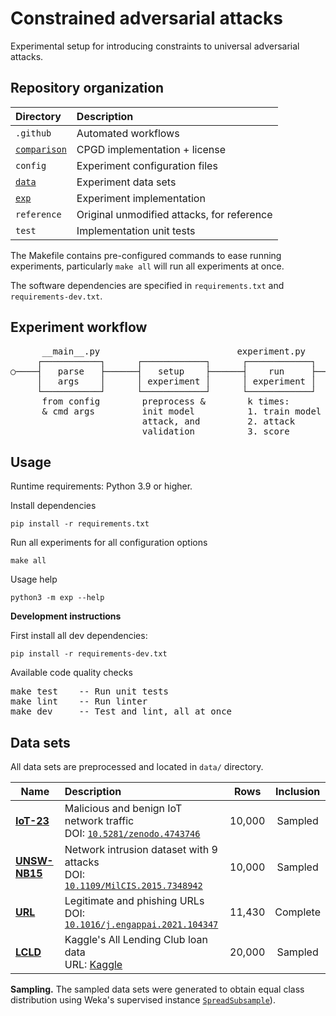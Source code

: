 # Constrained adversarial attacks

Experimental setup for introducing constraints to universal adversarial attacks.

## Repository organization

| Directory                     | Description                                |
|:------------------------------|:-------------------------------------------|
| `.github`                     | Automated workflows                        |
| [`comparison`][c_a]           | CPGD implementation + license              |
| `config`                      | Experiment configuration files             |
| [`data`](#data-sets)          | Experiment data sets                       |
| [`exp`](#experiment-workflow) | Experiment implementation                  |
| `reference`                   | Original unmodified attacks, for reference |
| `test`                        | Implementation unit tests                  |

The Makefile contains pre-configured commands to ease running experiments,
particularly `make all` will run all experiments at once.

The software dependencies are specified in `requirements.txt` and `requirements-dev.txt`.

## Experiment workflow

<pre>
      __main__.py                          experiment.py
     ┌───────────┐      ┌────────────┐      ┌────────────┐      ┌────────────┐
○────┤   parse   ├──────┤   setup    ├──────┤    run     ├──────┤    end     ├────◎
     │   args    │      │ experiment │      │ experiment │      │ experiment │
     └───────────┘      └────────────┘      └────────────┘      └────────────┘
      from config        preprocess &        k times:           * write result
      & cmd args         init model          1. train model     * plot graph
                         attack, and         2. attack
                         validation          3. score
</pre>

## Usage

Runtime requirements: Python 3.9 or higher.

Install dependencies

```
pip install -r requirements.txt
```

Run all experiments for all configuration options

```
make all
```

Usage help

```
python3 -m exp --help
```

**Development instructions**

First install all dev dependencies:

```
pip install -r requirements-dev.txt
```

Available code quality checks

<pre>
make test    -- Run unit tests
make lint    -- Run linter
make dev     -- Test and lint, all at once
</pre>


## Data sets

All data sets are preprocessed and located in `data/` directory.

| Name                 | Description                                                                                                                               |  Rows  | Inclusion |
|----------------------|:------------------------------------------------------------------------------------------------------------------------------------------|:------:|:---------:|
| [**IoT-23**][iot]    | Malicious and benign IoT network traffic<br/>DOI: <code>[10.5281/zenodo.4743746](https://doi.org/10.5281/zenodo.4743746)</code>           | 10,000 |  Sampled  |
| [**UNSW-NB15**][uns] | Network intrusion dataset with 9 attacks<br/>DOI: <code>[10.1109/MilCIS.2015.7348942](https://doi.org/10.1109/MilCIS.2015.7348942)</code> | 10,000 |  Sampled  |
| [**URL**][url]       | Legitimate and phishing URLs<br/>DOI: <code>[10.1016/j.engappai.2021.104347](https://doi.org/10.1016/j.engappai.2021.104347)</code>       | 11,430 | Complete  |
| [**LCLD**][lcld]     | Kaggle's All Lending Club loan data<br/>URL: [Kaggle](https://www.kaggle.com/datasets/wordsforthewise/lending-club)                       | 20,000 |  Sampled  | 


**Sampling.** The sampled data sets were generated to obtain equal class distribution using Weka's supervised instance
[`SpreadSubsample`](https://waikato.github.io/weka-blog/posts/2019-01-30-sampling/)).

[iot]: https://www.stratosphereips.org/datasets-iot23
[uns]: https://research.unsw.edu.au/projects/unsw-nb15-dataset
[url]: https://data.mendeley.com/datasets/c2gw7fy2j4/3
[lcld]: https://www.kaggle.com/datasets/wordsforthewise/lending-club
[c_a]: https://github.com/serval-uni-lu/constrained-attacks